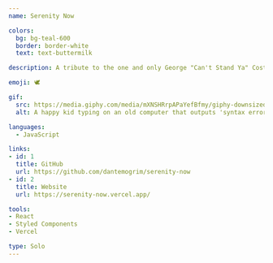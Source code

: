 ```yaml
---
name: Serenity Now

colors:
  bg: bg-teal-600
  border: border-white
  text: text-buttermilk

description: A tribute to the one and only George "Can't Stand Ya" Costanza.

emoji: 🕊️

gif:
  src: https://media.giphy.com/media/mXNSHRrpAPaYefBfmy/giphy-downsized.gif
  alt: A happy kid typing on an old computer that outputs 'syntax error'.

languages:
  - JavaScript

links:
- id: 1
  title: GitHub
  url: https://github.com/dantemogrim/serenity-now
- id: 2
  title: Website
  url: https://serenity-now.vercel.app/

tools:
- React
- Styled Components
- Vercel

type: Solo
---
```


